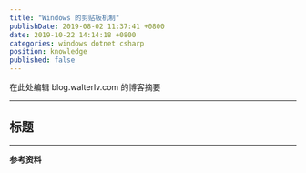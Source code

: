 ```yaml
---
title: "Windows 的剪贴板机制"
publishDate: 2019-08-02 11:37:41 +0800
date: 2019-10-22 14:14:18 +0800
categories: windows dotnet csharp
position: knowledge
published: false
---
```


在此处编辑 blog.walterlv.com 的博客摘要

---

<div id="toc"></div>

## 标题

---

**参考资料**